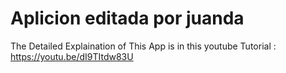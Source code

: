 # Aplicion editada por juanda

The Detailed Explaination of This App is in this youtube Tutorial : https://youtu.be/dI9TItdw83U
